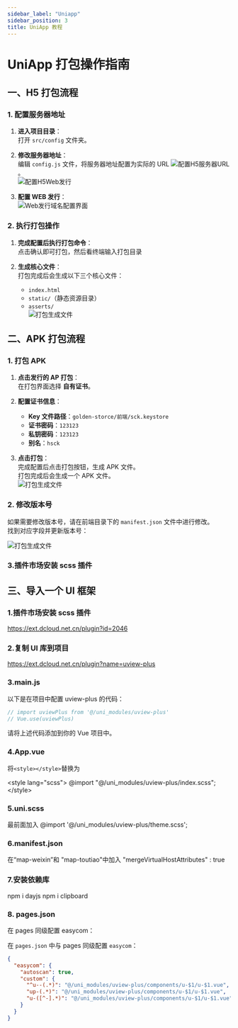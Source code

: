 ```yaml
---
sidebar_label: "Uniapp"
sidebar_position: 3
title: UniApp 教程
---
```

# UniApp 打包操作指南

## 一、H5 打包流程

### 1. 配置服务器地址

1. **进入项目目录**：  
   打开 `src/config` 文件夹。

2. **修改服务器地址**：  
   编辑 `config.js` 文件，将服务器地址配置为实际的 URL ![配置H5服务器URL](../../../../src/image/t_image25.png)。  
   ![配置H5Web发行](../../../../src/image/t_image26.png)

3. **配置 WEB 发行**：  
   ![Web发行域名配置界面](../../../../src/image/t_image27.png)

### 2. 执行打包操作

1. **完成配置后执行打包命令**：  
   点击确认即可打包，然后看终端输入打包目录

2. **生成核心文件**：  
   打包完成后会生成以下三个核心文件：
   - `index.html`
   - `static/`（静态资源目录）
   - `asserts/`  
     ![打包生成文件](../../../../src/image/t_image28.png)

## 二、APK 打包流程

### 1. 打包 APK

1. **点击发行的 AP 打包**：  
   在打包界面选择 **自有证书**。

2. **配置证书信息**：

   - **Key 文件路径**：`golden-storce/前端/sck.keystore`
   - **证书密码**：`123123`
   - **私钥密码**：`123123`
   - **别名**：`hsck`

3. **点击打包**：  
   完成配置后点击打包按钮，生成 APK 文件。  
   打包完成后会生成一个 APK 文件。  
   ![打包生成文件](../../../../src/image/t_image29.png)

### 2. 修改版本号

如果需要修改版本号，请在前端目录下的 `manifest.json` 文件中进行修改。  
找到对应字段并更新版本号：

![打包生成文件](../../../../src/image/t_image30.png)

### 3.插件市场安装 scss 插件

## 三、导入一个 UI 框架

### 1.插件市场安装 scss 插件

https://ext.dcloud.net.cn/plugin?id=2046

### 2.复制 UI 库到项目

https://ext.dcloud.net.cn/plugin?name=uview-plus

### 3.main.js
以下是在项目中配置 uview-plus 的代码：

```js
// import uviewPlus from '@/uni_modules/uview-plus'
// Vue.use(uviewPlus)
```

请将上述代码添加到你的 Vue 项目中。

### 4.App.vue

将<code>&lt;style&gt;&lt;/style&gt;</code>替换为

&lt;style lang="scss"&gt;
	@import "@/uni_modules/uview-plus/index.scss";
&lt;/style&gt;

### 5.uni.scss

最前面加入
@import '@/uni_modules/uview-plus/theme.scss';

### 6.manifest.json

在“map-weixin”和 "map-toutiao"中加入
"mergeVirtualHostAttributes" : true

### 7.安装依赖库

npm i dayjs
npm i clipboard

### 8. pages.json
在 pages 同级配置 easycom：

在 `pages.json` 中与 pages 同级配置 `easycom`：

```json
{
  "easycom": {
    "autoscan": true,
    "custom": {
      "^u--(.*)": "@/uni_modules/uview-plus/components/u-$1/u-$1.vue",
      "up-(.*)": "@/uni_modules/uview-plus/components/u-$1/u-$1.vue",
      "u-([^-].*)": "@/uni_modules/uview-plus/components/u-$1/u-$1.vue"
    }
  }
}

